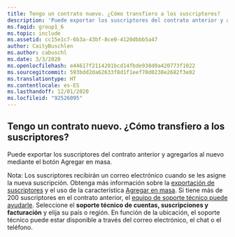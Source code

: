 ```yaml
---
title: Tengo un contrato nuevo. ¿Cómo transfiero a los suscriptores?
description: 'Puede exportar los suscriptores del contrato anterior y agregarlos al nuevo mediante el botón Agregar en masa. Nota: Los...'
ms.faqid: group1_6
ms.topic: include
ms.assetid: cc15e1c7-6b3a-43bf-8ce0-4120dbbb5a47
author: CaityBuschlen
ms.author: cabuschl
ms.date: 3/3/2020
ms.openlocfilehash: e44617f2114201bcd14fbde938d0a420773f1022
ms.sourcegitcommit: 593bdd2da62633f8d1f1eef70d0238e2682f3e02
ms.translationtype: HT
ms.contentlocale: es-ES
ms.lasthandoff: 12/01/2020
ms.locfileid: "92526095"
---
```

## <a name="i-have-a-new-agreement--how-do-i-move-my-subscribers"></a>Tengo un contrato nuevo.  ¿Cómo transfiero a los suscriptores?

Puede exportar los suscriptores del contrato anterior y agregarlos al nuevo mediante el botón Agregar en masa.

Nota: Los suscriptores recibirán un correo electrónico cuando se les asigne la nueva suscripción. Obtenga más información sobre la [exportación de suscriptores](https://docs.microsoft.com/visualstudio/subscriptions/exporting-subscriptions) y el uso de la característica [Agregar en masa](https://docs.microsoft.com/visualstudio/subscriptions/assign-license#bulk-assignments). Si tiene más de 200 suscriptores en el contrato anterior, el [equipo de soporte técnico puede ayudarle](https://visualstudio.microsoft.com/subscriptions/support/#talktous). Seleccione el **soporte técnico de cuentas, suscripciones y facturación** y elija su país o región. En función de la ubicación, el soporte técnico puede estar disponible a través del correo electrónico, el chat o el teléfono.

